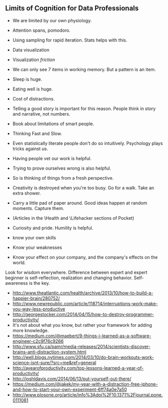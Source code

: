 ## Limits of Cognition for Data Professionals

* We are limited by our own physiology.
* Attention spans, pomodoro.
* Using sampling for rapid iteration. Stats helps with this.
* Data visualization
* Visualization *friction*
* We can only see 7 items in working memory. But a pattern is an item.
* Sleep is huge.
* Eating well is huge.
* Cost of distractions.
* Telling a good story is important for this reason. People think in story and narrative, not numbers.
* Book about limitations of smart people.
* Thinking Fast and Slow.
* Even statistically literate people don't do so intuitively. Psychology plays tricks against us.
* Having people vet our work is helpful. 
* Trying to prove ourselves wrong is also helpful.
* So is thinking of things from a fresh perspective.
* Creativity is destroyed when you're too busy. Go for a walk. Take an extra shower. 
* Carry a little pad of paper around. Good ideas happen at random moments. Capture them.
* (Articles in the \Health and \Lifehacker sections of Pocket)
* Curiosity and pride. Humility is helpful.

* know your own skills
* Know your weaknesses
* Know your effect on your company, and the company's effects on the world.

Look for wisdom everywhere. Difference between expert and expert beginner is self-reflection, realization and changing behavior. Self-awareness is the key.

* http://www.theatlantic.com/health/archive/2013/10/how-to-build-a-happier-brain/280752/
* http://www.newrepublic.com/article/118714/interruptions-work-make-you-way-less-productive
* http://georgestocker.com/2014/04/15/how-to-destroy-programmer-productivity/
* It's not about what you know, but rather your framework for adding more knowledge.
* https://medium.com/@maebert/9-things-i-learned-as-a-software-engineer-c2c9f76c9266
* http://www.sfu.ca/pamr/media-releases/2014/scientists-discover-brains-anti-distraction-system.html
* http://well.blogs.nytimes.com/2014/03/10/do-brain-workouts-work-science-isnt-sure/?src=me&ref=general
* http://ayearofproductivity.com/top-lessons-learned-a-year-of-productivity/
* http://joshldavis.com/2014/06/13/put-yourself-out-there/
* https://medium.com/@jakek/my-year-with-a-distraction-free-iphone-and-how-to-start-your-own-experiment-6ff74a0e7a50
* http://www.plosone.org/article/info%3Adoi%2F10.1371%2Fjournal.pone.0111081